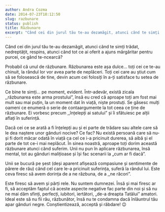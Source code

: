 ```yaml
---
author: Andra Cozma
date: 2014-07-23T18:12:50
slug: razbunare
status: publish
title: Răzbunare
excerpt: "Când cei din jurul tău te-au dezamăgit, atunci când te simți trădat, nedreptățit, respins, atunci când tot ce ai oferit  "
---
```

Când cei din jurul tău te-au dezamăgit, atunci când te simți trădat, nedreptățit, respins, atunci când tot ce ai oferit a ajuns mărgăritar pentru purcei, ce gând te-ncearcă?

Probabil că unul de răzbunare. Răzbunarea este așa dulce… toți cei ce te-au chinuit, la rândul lor vor avea parte de neplăceri. Toți cei care au știut cum să se folosească de tine, devin acum cei folosiți în a-ți satisface tu setea de răzbunare.

Ce bine te simți… pe moment, evident. Într-adevăr, există zicala ,,răzbunarea este arma prostului”, însă eu cred că aproape toți am fost mai mult sau mai puțin, la un moment dat în viață, niște prostuți. Se găsesc mulți oameni ce enumeră o serie de contaargumente la tot ceea ce ține de răzbunare. Ei vorbesc precum ,,înțelepți ai satului” și îi sfătuiesc pe alții aflați în suferință.

Dacă cei ce se arată a fi înțelepți au și ei parte de trădare sau altele care să le dea naștere unor gânduri nocive? Ce fac? Nu există persoană care să nu-și fi dorit măcar odată în viață ca cel ce i-a pricinuit durerea, să aibă și el parte de tot ce-i mai neplăcut. În sinea noastră, aproape toți dorim această răzbunare atunci când suferim. Unii nu pun în aplicare răzbunarea, însă mental, tot au gânduri malițioase și își fac scenarii la „cum ar fi dacă”.

Unii se bucură pe șest (deși aparent afișează compasiune și sentimente de părere de rău) când cel care le-a pricinuit suferința, suferă la rândul lui. Este ceva firesc să avem dorința de a ne răzbuna, de a ,,ne răcori”.

Este firesc să avem și părți rele. Nu suntem dumnezei. Însă și mai firesc ar fi, să acceptăm faptul că aceste aspecte negative fac parte din noi și să nu ne mai dăm sfinți, perfecți, iubitori, iertători, „de-a dreapta Tatălui” amatori. Ideal este să nu fii rău, răzbunător, însă nu te condamna dacă înlăuntrul tău apar gânduri negre. Conștientizează, acceptă și răbdare! 😉
    